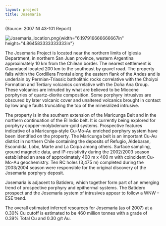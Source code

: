 ```yaml
---
layout: project
title: Josemaría
---
```

(Source: 2007 NI 43-101 Report)

![Josemaria\_location.png](media/image01.png){width="6.197916666666667in"
height="4.864583333333333in"}

The Josemaría Project is located near the northern limits of Iglesia
Department, in northern San Juan province, western Argentina
approximately 10 km from the Chilean border. The nearest settlement is
Guandacol located 200 km to the southeast by gravel road. The property
falls within the Cordillera Frontal along the eastern flank of the Andes
and is underlain by Permian-Triassic batholithic rocks correlative with
the Choiyoi Formation and Tertiary volcanics correlative with the Doña
Ana Group. These volcanics are intruded by what are believed to be
Miocene porphyries of quartz-diorite composition. Some porphyry
intrusives are obscured by later volcanic cover and unaltered volcanics
brought in contact by low angle faults truncating the top of the
mineralized intrusive.

The property is in the southern extension of the Maricunga Belt and in
the northern continuation of the El Indio belt. It is currently being
explored for porphyry copper-molybdenum-gold systems. Prospective
features indicative of a Maricunga-style Cu-Mo-Au enriched porphyry
system have been identified on the property. The Maricunga belt is an
important Cu-Au district in northern Chile containing the deposits of
Refugio, Aldebaran, Escondida, Lobo, Marte and La Coipa among others.
Surface sampling, ground magnetic data, and IP-resistivity during the
2002/2003 season established an area of approximately 400 m x 400 m with
coincident Cu-Mo-Au geochemistry. Ten RC holes (3,475 m) completed
during the 2003/2004 season were responsible for the original discovery
of the Josemaria porphyry deposit.

Josemaría is adjacent to Batidero, which together form part of an
emerging trend of prospective porphyry and epithermal systems. The
Batidero prospect and the Josemaría system of intrusives appear to
follow a WNW – ESE trend.

The overall estimated inferred resources for Josemaria (as of 2007) at a
0.30% Cu cutoff is estimated to be 460 million tonnes with a grade of
0.39% Total Cu and 0.30 g/t Au.
